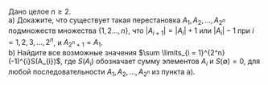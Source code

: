 Дано целое $n \geq 2$.
<br/> a) Докажите, что существует такая перестановка $A_{1}, A_{2},\ldots , A_{2^{n}}$ подмножеств множества $\{1,2 \ldots  ,n\}$, что $|A_{i+1}| = |A_{i}| + 1$ или $|A_{i}| - 1$ при $i = 1,2,3,\ldots , 2^{n}$, и $A_{2^{n} + 1} = A_{1}$.
<br/> b) Найдите все возможные значения $\sum \limits_{i = 1}^{2^n} (-1)^{i}S(A_{i})$, где $S(A_{i})$ обозначает сумму элементов $A_{i}$ и $S(\emptyset) = 0$, для любой последовательности $A_{1},A_{2},\ldots ,A_{2^n}$ из пункта a).
